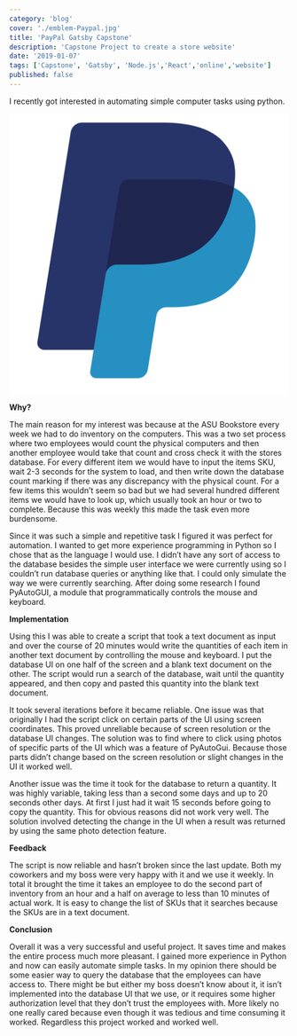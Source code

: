 ```yaml
---
category: 'blog'
cover: './emblem-Paypal.jpg'
title: 'PayPal Gatsby Capstone'
description: 'Capstone Project to create a store website'
date: '2019-01-07'
tags: ['Capstone', 'Gatsby', 'Node.js','React','online','website']
published: false
---
```






I recently got interested in automating simple computer tasks using python. 

![](./emblem-Paypal.jpg)

**Why?**

The main reason for my interest was because at the ASU Bookstore every week we had to do inventory on the computers. This was a two set process where two employees would count the physical computers and then another employee would take that count and cross check it with the stores database. For every different item we would have to input the items SKU, wait 2-3 seconds for the system to load, and then write down the database count marking if there was any discrepancy with the physical count. For a few items this wouldn’t seem so bad but we had several hundred different items we would have to look up, which usually took an hour or two to complete. Because this was weekly this made the task even more burdensome. 

Since it was such a simple and repetitive task I figured it was perfect for automation. I wanted to get more experience programming in Python so I chose that as the language I would use. I didn’t have any sort of access to the database besides the simple user interface we were currently using so I couldn’t run database queries or anything like that. I could only simulate the way we were currently searching. After doing some research I found PyAutoGUI, a module that programmatically controls the mouse and keyboard. 

**Implementation**

Using this I was able to create a script that took a text document as input and over the course of 20 minutes would write the quantities of each item in another text document by controlling the mouse and keyboard. I put the database UI on one half of the screen and a blank text document on the other. The script would run a search of the database, wait until the quantity appeared, and then copy and pasted this quantity into the blank text document. 

It took several iterations before it became reliable. One issue was that originally I had the script click on certain parts of the UI using screen coordinates. This proved unreliable because of screen resolution or the database UI changes. The solution was to find where to click using photos of specific parts of the UI which was a feature of PyAutoGui. Because those parts didn’t change based on the screen resolution or slight changes in the UI it worked well. 

Another issue was the time it took for the database to return a quantity. It was highly variable, taking less than a second some days and up to 20 seconds other days. At first I just had it wait 15 seconds before going to copy the quantity. This for obvious reasons did not work very well. The solution involved detecting the change in the UI when a result was returned by using the same photo detection feature. 

**Feedback**

The script is now reliable and hasn’t broken since the last update. Both my coworkers and my boss were very happy with it and we use it weekly. In total it brought the time it takes an employee to do the second part of inventory from an hour and a half on average to less than 10 minutes of actual work. It is easy to change the list of SKUs that it searches because the SKUs are in a text document. 

**Conclusion**

Overall it was a very successful and useful project. It saves time and makes the entire process much more pleasant. I gained more experience in Python and now can easily automate simple tasks. In my opinion there should be some easier way to query the database that the employees can have access to. There might be but either my boss doesn’t know about it, it isn’t implemented into the database UI that we use, or it requires some higher authorization level that they don’t trust the employees with. More likely no one really cared because even though it was tedious and time consuming it worked. Regardless this project worked and worked well. 

